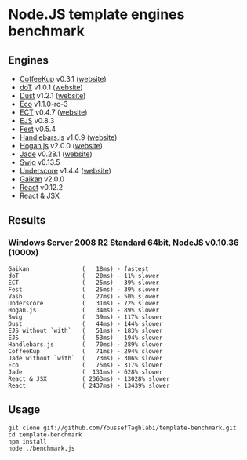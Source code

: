 # Node.JS template engines benchmark

## Engines

- [CoffeeKup](https://github.com/mauricemach/coffeekup) v0.3.1 ([website](http://coffeekup.org/))
- [doT](https://github.com/olado/doT) v1.0.1 ([website](http://olado.github.com/doT/))
- [Dust](https://github.com/linkedin/dustjs) v1.2.1 ([website](http://linkedin.github.com/dustjs/))
- [Eco](https://github.com/sstephenson/eco) v1.1.0-rc-3
- [ECT](https://github.com/baryshev/ect) v0.4.7 ([website](http://ectjs.com/))
- [EJS](https://github.com/visionmedia/ejs) v0.8.3
- [Fest](https://github.com/mailru/fest) v0.5.4
- [Handlebars.js](https://github.com/wycats/handlebars.js/) v1.0.9 ([website](http://handlebarsjs.com/))
- [Hogan.js](https://github.com/twitter/hogan.js) v2.0.0 ([website](http://twitter.github.com/hogan.js/))
- [Jade](https://github.com/visionmedia/jade) v0.28.1 ([website](http://jade-lang.com/))
- [Swig](https://github.com/paularmstrong/swig) v0.13.5
- [Underscore](https://github.com/documentcloud/underscore) v1.4.4 ([website](http://underscorejs.org/))
- [Gaikan](https://github.com/Deathspike/gaikan) v2.0.0
- [React](https://github.com/facebook/react) v0.12.2
- React & JSX 

## Results

### Windows Server 2008 R2 Standard 64bit, NodeJS v0.10.36 (1000x)

    Gaikan               (   18ms) - fastest
    doT                  (   20ms) - 11% slower
    ECT                  (   25ms) - 39% slower
    Fest                 (   25ms) - 39% slower
    Vash                 (   27ms) - 50% slower
    Underscore           (   31ms) - 72% slower
    Hogan.js             (   34ms) - 89% slower
    Swig                 (   39ms) - 117% slower
    Dust                 (   44ms) - 144% slower
    EJS without `with`   (   51ms) - 183% slower
    EJS                  (   53ms) - 194% slower
    Handlebars.js        (   70ms) - 289% slower
    CoffeeKup            (   71ms) - 294% slower
    Jade without `with`  (   73ms) - 306% slower
    Eco                  (   75ms) - 317% slower
    Jade                 (  131ms) - 628% slower
    React & JSX          ( 2363ms) - 13028% slower
    React                ( 2437ms) - 13439% slower

	
## Usage

    git clone git://github.com/YoussefTaghlabi/template-benchmark.git
    cd template-benchmark
    npm install
    node ./benchmark.js

